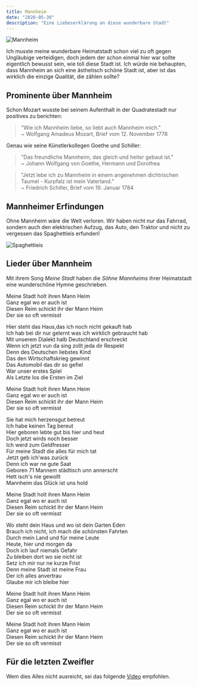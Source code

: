 ```yaml
---
title: Mannheim
date: "2020-05-30"
description: "Eine Liebeserklärung an diese wunderbare Stadt"
---
```


![Mannheim](https://www.visit-mannheim.de/extension/portal-mannheim/var/storage/images/media/bibliothek/alle-anderen-bilder-1200x800/mannheim_merian_titelbild_wasserturm_-c-merian_philip-koschel_2-960x640/224609-1-ger-DE/mannheim_merian_titelbild_wasserturm_-c-merian_philip-koschel_2-960x640_liscms-m.jpg)

Ich musste meine wunderbare Heimatstadt schon viel zu oft gegen Ungläubige verteidigen, doch jedem der schon einmal hier war sollte eigentlich bewusst sein, wie toll diese Stadt ist. Ich würde nie behaupten, dass Mannheim an sich eine ästhetisch schöne Stadt ist, aber ist das wirklich die einzige Qualität, die zählen sollte?

## Prominente über Mannheim

Schon Mozart wusste bei seinem Aufenthalt in der Quadratestadt nur positives zu berichten:
> "Wie ich Mannheim liebe, so liebt auch Mannheim mich." </br> ~ Wolfgang Amadeus Mozart, Brief vom 12. November 1778

Genau wie seine Künstlerkollegen Goethe und Schiller:
> "Das freundliche Mannheim, das gleich und heiter gebaut ist." </br> ~ Johann Wolfgang von Goethe, Hermann und Dorothea

> "Jetzt lebe ich zu Mannheim in einem angenehmen dichtrischen Taumel - Kurpfalz ist mein Vaterland." </br> ~ Friedrich Schiller, Brief vom 19. Januar 1784

## Mannheimer Erfindungen
Ohne Mannheim wäre die Welt verloren. Wir haben nicht nur das Fahrrad, sondern auch den elektrischen Aufzug, das Auto, den Traktor und nicht zu vergessen das Spaghettieis erfunden!

![Spaghettieis](https://www.travelbook.de/data/uploads/2018/03/dpa-picture-alliance-46716439-highres_1519914312-1040x690.jpg)

## Lieder über Mannheim
Mit ihrem Song *Meine Stadt* haben die *Söhne Mannheims* ihrer Heimatstadt eine wunderschöne Hymne geschrieben.

Meine Stadt holt ihren Mann Heim</br>
Ganz egal wo er auch ist</br>
Diesen Reim schickt ihr der Mann Heim</br>
Der sie so oft vermisst</br>

Hier steht das Haus,das ich noch nicht gekauft hab</br>
Ich hab bei dir nur gelernt was ich wirklich gebraucht hab</br>
Mit unserem Dialekt halb Deutschland erschreckt</br>
Wenn ich jetzt vun da sing zollt jeda dir Respekt</br>
Denn des Deutschen liebstes Kind</br>
Das den Wirtschaftskrieg gewinnt</br>
Das Automobil das dir so gefiel</br>
War unser erstes Spiel</br>
Als Letzte los die Ersten im Ziel</br>

Meine Stadt holt ihren Mann Heim</br>
Ganz egal wo er auch ist</br>
Diesen Reim schickt ihr der Mann Heim</br>
Der sie so oft vermisst</br>

Sie hat mich herzensgut betreut</br>
Ich habe keinen Tag bereut</br>
Hier geboren lebte gut bis hier und heut</br>
Doch jetzt wirds noch besser</br>
Ich werd zum Geldfresser</br>
Für meine Stadt die alles für mich tat</br>
Jetzt geb ich'was zurück</br>
Denn ich war ne gute Saat</br>
Geboren 71 Mannem städtisch unn annerscht</br>
Hett isch's nie gewollt</br>
Mannheim das Glück ist uns hold</br>

Meine Stadt holt ihren Mann Heim</br>
Ganz egal wo er auch ist</br>
Diesen Reim schickt ihr der Mann Heim</br>
Der sie so oft vermisst</br>

Wo steht dein Haus und wo ist dein Garten Eden</br>
Brauch ich nicht, ich mach die schönsten Fahrten</br>
Durch mein Land und für meine Leute</br>
Heute, hier und morgen da</br>
Doch ich lauf niemals Gefahr</br>
Zu bleiben dort wo sie nicht ist</br>
Setz ich mir nur ne kurze Frist</br>
Denn meine Stadt ist meine Frau</br>
Der ich alles anvertrau</br>
Glaube mir ich bleibe hier</br>

Meine Stadt holt ihren Mann Heim</br>
Ganz egal wo er auch ist</br>
Diesen Reim schickt ihr der Mann Heim</br>
Der sie so oft vermisst</br>

Meine Stadt holt ihren Mann Heim</br>
Ganz egal wo er auch ist</br>
Diesen Reim schickt ihr der Mann Heim</br>
Der sie so oft vermisst

## Für die letzten Zweifler
Wem dies Alles nicht ausreicht, sei das folgende [Video](https://www.youtube.com/watch?v=vREhciOCj3U) empfohlen.